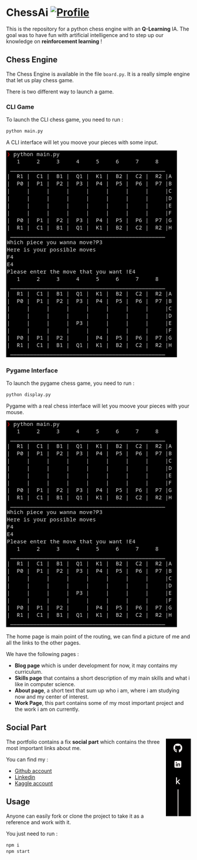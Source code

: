 # ChessAi [![Profile][title-img]][profile]

[title-img]:https://img.shields.io/badge/-Bictole-pink
[profile]:https://github.com/bictole

This is the repository for a python chess engine with an **Q-Learning** IA. The goal was to have fun with artificial intelligence and to step up our knowledge on **reinforcement learning** !


## Chess Engine

The Chess Engine is available in the file `board.py`. It is a really simple engine that let us play chess game.

There is two different way to launch a game.

### CLI Game

To launch the CLI chess game, you need to run :

```python
python main.py
```

A CLI interface will let you moove your pieces with some input.

<img src="https://github.com/Bictole/ChessAI/blob/master/readme_images/cli.png" alt="CLI">

### Pygame Interface

To launch the pygame chess game, you need to run :

```python
python display.py
```

Pygame with a real chess interface will let you moove your pieces with your mouse.

<img src="https://github.com/Bictole/ChessAI/blob/master/readme_images/cli.png" alt="CLI">

The home page is main point of the routing, we can find a picture of me and all the links to the other pages.

We have the following pages :

* **Blog page** which is under development for now, it may contains my curriculum. 
* **Skills page** that contains a short description of my main skills and what i like in computer science.
* **About page**, a short text that sum up who i am, where i am studying now and my center of interest. 
* **Work Page**, this part contains some of my most important project and the work i am on currently.


## Social Part

<img src="https://github.com/Bictole/Portfolio/blob/master/readme_images/social.png" align="right" alt="Social_part">

The portfolio contains a fix **social part** which contains the three most important links about me.

You can find my :
* [Github account](https://github.com/Bictole)
* [Linkedin](https://www.linkedin.com/in/victor-simonin/)
* [Kaggle account](https://www.kaggle.com/victorsimonin)


## Usage

Anyone can easily fork or clone the project to take it as a reference and work with it.

You just need to run :

```bash
npm i
npm start
```